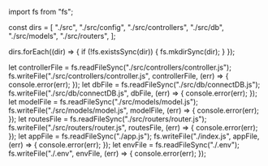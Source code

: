 import fs from "fs";

const dirs = [
"./src",
"./src/config",
"./src/controllers",
"./src/db",
"./src/models",
"./src/routers",
];

dirs.forEach((dir) => {
if (!fs.existsSync(dir)) {
fs.mkdirSync(dir);
}
});

let controllerFile = fs.readFileSync("./src/controllers/controller.js");
fs.writeFile("./src/controllers/controller.js", controllerFile, (err) => {
console.error(err);
});
let dbFile = fs.readFileSync("./src/db/connectDB.js");
fs.writeFile("./src/db/connectDB.js", dbFile, (err) => {
console.error(err);
});
let modelFile = fs.readFileSync("./src/models/model.js");
fs.writeFile("./src/models/model.js", modelFile, (err) => {
console.error(err);
});
let routesFile = fs.readFileSync("./src/routers/router.js");
fs.writeFile("./src/routers/router.js", routesFile, (err) => {
console.error(err);
});
let appFile = fs.readFileSync("./app.js");
fs.writeFile("./index.js", appFile, (err) => {
console.error(err);
});
let envFile = fs.readFileSync("./.env");
fs.writeFile("./.env", envFile, (err) => {
console.error(err);
});
